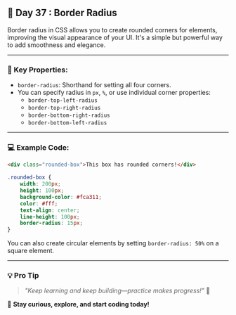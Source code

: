 ## 🚀 Day 37 : Border Radius

Border radius in CSS allows you to create rounded corners for elements, improving the visual appearance of your UI. It's a simple but powerful way to add smoothness and elegance.

---

### 🎯 Key Properties:
- `border-radius`: Shorthand for setting all four corners.
- You can specify radius in `px`, `%`, or use individual corner properties:
  - `border-top-left-radius`
  - `border-top-right-radius`
  - `border-bottom-right-radius`
  - `border-bottom-left-radius`

---

### 💻 Example Code:
```html
<div class="rounded-box">This box has rounded corners!</div>
```

```css
.rounded-box {
    width: 200px;
    height: 100px;
    background-color: #fca311;
    color: #fff;
    text-align: center;
    line-height: 100px;
    border-radius: 15px;
}
```

You can also create circular elements by setting `border-radius: 50%` on a square element.

---

### 💡 **Pro Tip**
> _"Keep learning and keep building—practice makes progress!"_ 💪

🚀 **Stay curious, explore, and start coding today!**

